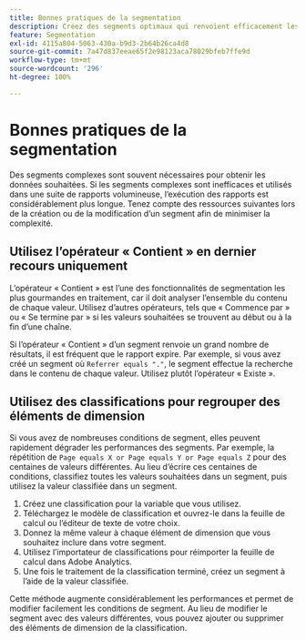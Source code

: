 ```yaml
---
title: Bonnes pratiques de la segmentation
description: Créez des segments optimaux qui renvoient efficacement les données.
feature: Segmentation
exl-id: 4115a804-5063-430a-b9d3-2b64b26ca4d8
source-git-commit: 7a47d837eeae65f2e98123aca78029bfeb7ffe9d
workflow-type: tm+mt
source-wordcount: '296'
ht-degree: 100%

---
```


# Bonnes pratiques de la segmentation

Des segments complexes sont souvent nécessaires pour obtenir les données souhaitées. Si les segments complexes sont inefficaces et utilisés dans une suite de rapports volumineuse, l’exécution des rapports est considérablement plus longue. Tenez compte des ressources suivantes lors de la création ou de la modification d’un segment afin de minimiser la complexité.

## Utilisez l’opérateur « Contient » en dernier recours uniquement

L’opérateur « Contient » est l’une des fonctionnalités de segmentation les plus gourmandes en traitement, car il doit analyser l’ensemble du contenu de chaque valeur. Utilisez d’autres opérateurs, tels que « Commence par » ou « Se termine par » si les valeurs souhaitées se trouvent au début ou à la fin d’une chaîne.

Si l’opérateur « Contient » d’un segment renvoie un grand nombre de résultats, il est fréquent que le rapport expire. Par exemple, si vous avez créé un segment où `Referrer equals "."`, le segment effectue la recherche dans le contenu de chaque valeur. Utilisez plutôt l’opérateur « Existe ».

## Utilisez des classifications pour regrouper des éléments de dimension

Si vous avez de nombreuses conditions de segment, elles peuvent rapidement dégrader les performances des segments. Par exemple, la répétition de `Page equals X or Page equals Y or Page equals Z` pour des centaines de valeurs différentes. Au lieu d’écrire ces centaines de conditions, classifiez toutes les valeurs souhaitées dans un segment, puis utilisez la valeur classifiée dans un segment.

1. Créez une classification pour la variable que vous utilisez.
2. Téléchargez le modèle de classification et ouvrez-le dans la feuille de calcul ou l’éditeur de texte de votre choix.
3. Donnez la même valeur à chaque élément de dimension que vous souhaitez inclure dans votre segment.
4. Utilisez l’importateur de classifications pour réimporter la feuille de calcul dans Adobe Analytics.
5. Une fois le traitement de la classification terminé, créez un segment à l’aide de la valeur classifiée.

Cette méthode augmente considérablement les performances et permet de modifier facilement les conditions de segment. Au lieu de modifier le segment avec des valeurs différentes, vous pouvez ajouter ou supprimer des éléments de dimension de la classification.
